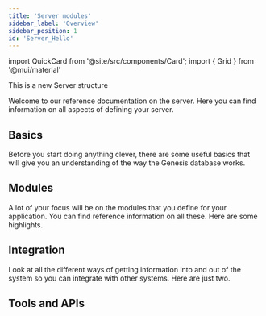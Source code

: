 ```yaml
---
title: 'Server modules'
sidebar_label: 'Overview'
sidebar_position: 1
id: 'Server_Hello'
---
```


import QuickCard from '@site/src/components/Card';
import { Grid } from '@mui/material'

This is a new Server structure

Welcome to our reference documentation on the server. Here you can find information on all aspects of defining your server.

## Basics
Before you start doing anything clever, there are some useful basics that will give you an understanding of the way the Genesis database works.

<Grid container>
    <Grid item xs={12} md={6} sx={{padding: '1%'}}>
        <QuickCard heading="Configuring your application" link="../server/configuring-runtime/introduction/" text="There is a group of essential files that control the characteristics of each module in the application. ">
        </QuickCard>
    </Grid>
    <Grid item xs={12} md={6} sx={{padding: '1%'}}>
        <QuickCard heading="Changing the database technology" link="../server/configuring-runtime/setting-the-database-technology" text="If you are using a different database technology than the default, then it is vital that is set up correctly.">
        </QuickCard>
    </Grid>
</Grid>

## Modules 
A lot of your focus will be on the modules that you define for your application. You can find reference information on all these. Here are some highlights.

<Grid container>
    <Grid item xs={12} md={4} sx={{padding: '1%'}}>
        <QuickCard heading="Request Server" link="../server/request-server/introduction/" text="Expose resources to the front end for supplying static data.">
        </QuickCard>
    </Grid>
    <Grid item xs={12} md={4} sx={{padding: '1%'}}>
        <QuickCard heading="Data Server" link="../server/data-server/introduction/" text="Expose resources to the front end for supplying streaming data.">
        </QuickCard>
    </Grid>
    <Grid item xs={12} md={4} sx={{padding: '1%'}}>
        <QuickCard heading="Event Handler" link="../server/event-handler/introduction/" text="Define business logic For every event on the application.">
        </QuickCard>
    </Grid>
    <Grid item xs={12} md={4} sx={{padding: '1%'}}>
        <QuickCard heading="Access control" link="../server/access-control/introduction/" text="Control access to the system and authorisation to view information and use features. ">
        </QuickCard>
    </Grid>
    <Grid item xs={12} md={4} sx={{padding: '1%'}}>
        <QuickCard heading="State Machine" link="../server/state-machine/introduction/" text="Define the possible states of a trade or order, and how they can move from one state to another. ">
        </QuickCard>
    </Grid>
    <Grid item xs={12} md={4} sx={{padding: '1%'}}>
        <QuickCard heading="Consolidator" link="../server/consolidator/introduction/" text="Aggregate data, such as trades to date for an order, and perform other calculations.">
        </QuickCard>
    </Grid>
</Grid>

## Integration

Look at all the different ways of getting information into and out of the system so you can integrate with other systems. Here are just two.

<Grid container>
    <Grid item xs={12} md={6} sx={{padding: '1%'}}>
        <QuickCard heading="Data Pipeline" link="../server/integration/data-pipeline/introduction/" text="Look at the module for ingesting data from external systems.">
        </QuickCard>
    </Grid>
    <Grid item xs={12} md={6} sx={{padding: '1%'}}>
        <QuickCard heading="Apache Camel" link="../server/integration/apache-camel/introduction/" text="Integrate using Apache Camel, which has a wide range of components that make it easy to set up.">
        </QuickCard>
    </Grid>    
</Grid>

## Tools and APIs


<Grid container>
    <Grid item xs={12} md={6} sx={{padding: '1%'}}>
        <QuickCard heading="Code snippets" link="../server/tooling/code-snippets/" text="Code snippets for a number of requirements. Just copy and amend. ">
        </QuickCard>
    </Grid>
    <Grid item xs={12} md={6} sx={{padding: '1%'}}>
        <QuickCard heading="API reference" link="../server/api-reference/overview/" text="APIs enable you to provide custom functionality or business logic.">
        </QuickCard>
    </Grid>    
</Grid>






